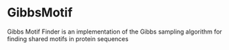 GibbsMotif
==========

Gibbs Motif Finder is an implementation of the Gibbs sampling algorithm for finding shared motifs in protein sequences
